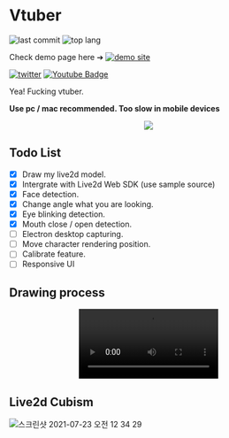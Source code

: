 # Vtuber

![last commit](https://img.shields.io/github/last-commit/stories2/Vtuber?style=flat-square)
![top lang](https://img.shields.io/github/languages/top/stories2/Vtuber?style=flat-square)

Check demo page here &#10132; [![demo site](https://img.shields.io/website?label=Demo%20website&style=flat-square&url=https%3A%2F%2Fhazimenya.gapmoe.net%2FDemo)](https://hazimenya.gapmoe.net/Demo/)

[![twitter](https://img.shields.io/twitter/url?style=social&url=https%3A%2F%2Ftwitter.com%2Fhazime_nya)](https://twitter.com/hazime_nya)
[![Youtube Badge](https://img.shields.io/badge/Youtube-ff0000?style=flat-square&logo=youtube&link=https://www.youtube.com/channel/UC-7E61IdYVFvgGHdr-EKEbQ)](https://www.youtube.com/channel/UC-7E61IdYVFvgGHdr-EKEbQ)

Yea! Fucking vtuber.


<strong> Use pc / mac recommended. Too slow in mobile devices </strong>

<div align="center">
  <img src="https://user-images.githubusercontent.com/16532326/126064685-a4638861-273f-4bbb-aa8c-8d07bacc7884.gif"/>
</div>

## Todo List

- [x] Draw my live2d model.
- [x] Intergrate with Live2d Web SDK (use sample source)
- [x] Face detection.
- [x] Change angle what you are looking.
- [x] Eye blinking detection.
- [x] Mouth close / open detection.
- [ ] Electron desktop capturing.
- [ ] Move character rendering position.
- [ ] Calibrate feature.
- [ ] Responsive UI

## Drawing process
<div align="center">
  
  <video controls src="https://user-images.githubusercontent.com/16532326/125163806-d9948f00-e1c9-11eb-8a25-132106ee93af.mp4" width="50%" alt="drawing" mute="mute" autoplay="autoplay"/>
</div>

## Live2d Cubism

![스크린샷 2021-07-23 오전 12 34 29](https://user-images.githubusercontent.com/16532326/126666829-26c7a2b0-ddad-47ac-aa29-9863acfd774d.png)
